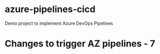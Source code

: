 # azure-pipelines-cicd
Demo project to implement Azure DevOps Pipelines

# Changes to trigger AZ pipelines - 7
